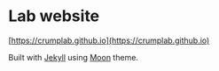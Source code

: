 # Lab website

[https://crumplab.github.io](https://crumplab.github.io)

Built with [Jekyll](https://jekyllrb.com/) using [Moon](https://github.com/TaylanTatli/Moon) theme.
